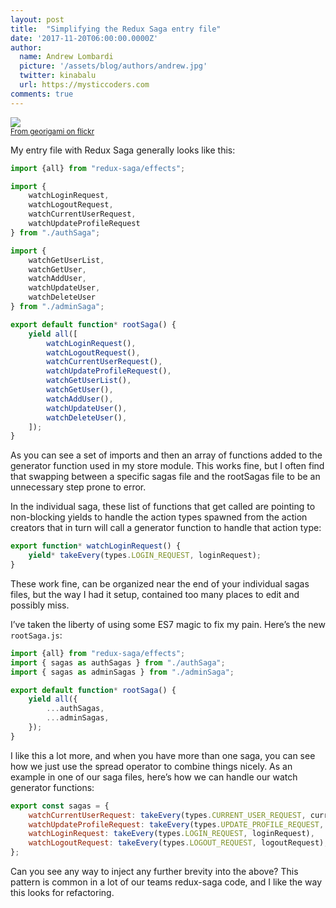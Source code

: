```yaml
---
layout: post
title:  "Simplifying the Redux Saga entry file"
date: '2017-11-20T06:00:00.0000Z'
author:
  name: Andrew Lombardi
  picture: '/assets/blog/authors/andrew.jpg'
  twitter: kinabalu
  url: https://mysticcoders.com
comments: true
---
```


<img src="/images/blue-sunflower.jpg" border="0" />
<br />
<small><a href="https://www.flickr.com/photos/georigami/16396244361/in/photolist-qYT3di-WiwJz6-9CJa2N-koFtcM-SthJiZ-9pExHC-NHRHp-Wix3fX-WrzH8j-nKTsja-gYBjKA-ie3sc5-G9PFsp-8kFEyR-roM1Sn-21yurkP-aFW3wZ-dvbogZ-e8pzk1-8W7c3g-9ejuS3-9EHXgY-VUUiHq-aaBbBG-21yuq9R-n7wrUX-cigvj7-dxt8Tn-av8vUh-icWyTi-p2xRyG-iRFn1J-21yuqPt-nQcYbU-dFGEar-fdgHPx-XTfFfR-qn9LSP-ie2DUA-p2AFNT-BZDiAg-Zd7Pmi-Zd7NBH-6CfmoK-dd57Ps-8w2UCf-qVJKmb-rfwKnn-pJqnq3-rA2xMC">From georigami on flickr</a></small>

My entry file with Redux Saga generally looks like this:

```javascript
import {all} from "redux-saga/effects";

import {
    watchLoginRequest,
    watchLogoutRequest,
    watchCurrentUserRequest,
    watchUpdateProfileRequest
} from "./authSaga";

import {
    watchGetUserList,
    watchGetUser,
    watchAddUser,
    watchUpdateUser,
    watchDeleteUser
} from "./adminSaga";

export default function* rootSaga() {
    yield all([
        watchLoginRequest(),
        watchLogoutRequest(),
        watchCurrentUserRequest(),
        watchUpdateProfileRequest(),
        watchGetUserList(),
        watchGetUser(),
        watchAddUser(),
        watchUpdateUser(),
        watchDeleteUser(),
    ]);
}
```

As you can see a set of imports and then an array of functions added to the generator function used in my store module. This works fine, but I often find that swapping between a specific sagas file and the rootSagas file to be an unnecessary step prone to error. 

<!--more-->

In the individual saga, these list of functions that get called are pointing to non-blocking yields to handle the action types spawned from the action creators that in turn will call a generator function to handle that action type:

```javascript
export function* watchLoginRequest() {
    yield* takeEvery(types.LOGIN_REQUEST, loginRequest);
}
```

These work fine, can be organized near the end of your individual sagas files, but the way I had it setup, contained too many places to edit and possibly miss. 

I’ve taken the liberty of using some ES7 magic to fix my pain.  Here’s the new `rootSaga.js`:

```javascript
import {all} from "redux-saga/effects";
import { sagas as authSagas } from "./authSaga";
import { sagas as adminSagas } from "./adminSaga";

export default function* rootSaga() {
    yield all({
        ...authSagas,
        ...adminSagas,
    });
}
```

I like this a lot more, and when you have more than one saga, you can see how we just use the spread operator to combine things nicely. As an example in one of our saga files, here’s how we can handle our watch generator functions:

```javascript
export const sagas = {
    watchCurrentUserRequest: takeEvery(types.CURRENT_USER_REQUEST, currentUserRequest),
    watchUpdateProfileRequest: takeEvery(types.UPDATE_PROFILE_REQUEST, updateProfileRequest),
    watchLoginRequest: takeEvery(types.LOGIN_REQUEST, loginRequest),
    watchLogoutRequest: takeEvery(types.LOGOUT_REQUEST, logoutRequest),
};
```

Can you see any way to inject any further brevity into the above?  This pattern is common in a lot of our teams redux-saga code, and I like the way this looks for refactoring.